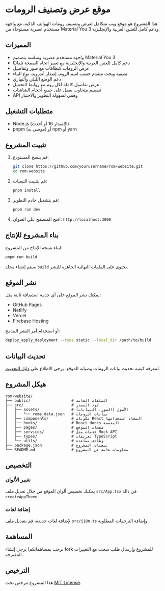 # موقع عرض وتصنيف الرومات

هذا المشروع هو موقع ويب متكامل لعرض وتصنيف رومات الهواتف الذكية، مع واجهة مستخدم عصرية مستوحاة من Material You 3 ودعم كامل للغتين العربية والإنجليزية.

## المميزات

- واجهة مستخدم عصرية وسلسة بتصميم Material You 3
- دعم كامل للغتين العربية والإنجليزية مع تغيير اتجاه الصفحة تلقائيًا
- عرض الرومات كبطاقات مع صور وتفاصيل
- تصفية وبحث متقدم حسب اسم الروم، إصدار أندرويد، نوع البناء
- دعم الوضع الليلي والنهاري
- عرض تفاصيل كاملة لكل روم مع روابط التحميل
- تصميم متجاوب يعمل على جميع أحجام الشاشات
- API وهمي لسهولة التطوير والاختبار

## متطلبات التشغيل

- Node.js (الإصدار 16 أو أحدث)
- pnpm (موصى به) أو npm أو yarn

## تثبيت المشروع

1. قم بنسخ المستودع:

   ```bash
   git clone https://github.com/yourusername/rom-website.git
   cd rom-website
   ```

2. قم بتثبيت التبعيات:

   ```bash
   pnpm install
   ```

3. قم بتشغيل خادم التطوير:

   ```bash
   pnpm run dev
   ```

4. افتح المتصفح على العنوان: `http://localhost:3000`

## بناء المشروع للإنتاج

لبناء نسخة الإنتاج من المشروع:

```bash
pnpm run build
```

سيتم إنشاء مجلد `build` يحتوي على الملفات النهائية الجاهزة للنشر.

## نشر الموقع

يمكنك نشر الموقع على أي خدمة استضافة ثابتة مثل:

- GitHub Pages
- Netlify
- Vercel
- Firebase Hosting

أو استخدام أمر النشر المدمج:

```bash
deploy_apply_deployment --type static --local_dir /path/to/build
```

## تحديث البيانات

لمعرفة كيفية تحديث بيانات الرومات وصيانة الموقع، يرجى الاطلاع على [دليل التحديث](./UPDATE_GUIDE.md).

## هيكل المشروع

```
rom-website/
├── public/                  # الملفات العامة
├── src/                     # كود المصدر
│   ├── assets/              # الأصول (الصور، البيانات)
│   │   └── roms_data.json   # بيانات الرومات
│   ├── components/          # مكونات React المعاد استخدامها
│   ├── hooks/               # React Hooks المخصصة
│   ├── pages/               # صفحات الموقع
│   ├── services/            # خدمات مثل Mock API
│   ├── types/               # تعريفات TypeScript
│   └── utils/               # وظائف مساعدة
├── package.json             # تبعيات المشروع
└── README.md                # معلومات عامة عن المشروع

```

## التخصيص

### تغيير الألوان

يمكنك تخصيص ألوان الموقع من خلال تعديل ملف `src/App.tsx` في دالة `createAppTheme`.

### إضافة لغات

لإضافة لغات جديدة، قم بتعديل ملف `src/i18n.ts` وإضافة الترجمات المطلوبة.

## المساهمة

نرحب بمساهماتكم! يرجى إنشاء fork للمشروع وإرسال طلب سحب مع التغييرات المقترحة.

## الترخيص

هذا المشروع مرخص تحت [MIT License](LICENSE).
